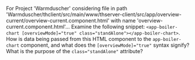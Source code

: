 For Project 'Warmduscher' considering file in path 'Warmduscher/thclient/src/main/www/thserver-client/src/app/overview-current/overview-current.component.html' with name 'overview-current.component.html'... 
Examine the following snippet: `<app-boiler-chart [overviewMode]="true" class="standAlone"></app-boiler-chart>`.  How is data being passed from this HTML component to the `app-boiler-chart` component, and what does the `[overviewMode]="true"` syntax signify? What is the purpose of the `class="standAlone"` attribute?